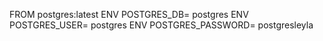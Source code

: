 FROM postgres:latest
ENV POSTGRES_DB= postgres
ENV POSTGRES_USER= postgres
ENV POSTGRES_PASSWORD= postgresleyla